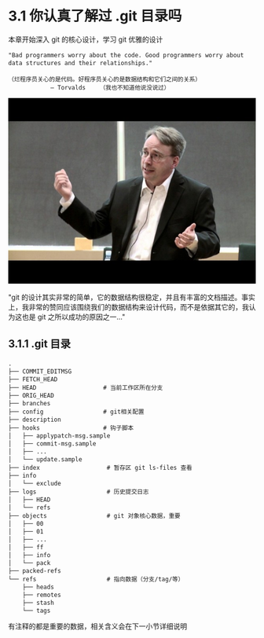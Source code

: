 # 3.1 你认真了解过 .git 目录吗

本章开始深入 git 的核心设计，学习 git 优雅的设计

```shell
"Bad programmers worry about the code. Good programmers worry about data structures and their relationships."

（烂程序员关心的是代码。好程序员关心的是数据结构和它们之间的关系）
            – Torvalds    （我也不知道他说没说过）
```

![Alt text](img/1027390.jpg)

"git 的设计其实非常的简单，它的数据结构很稳定，并且有丰富的文档描述。事实上，我非常的赞同应该围绕我们的数据结构来设计代码，而不是依据其它的，我认为这也是 git 之所以成功的原因之一..."

## 3.1.1 .git 目录

```shell
.
├── COMMIT_EDITMSG
├── FETCH_HEAD
├── HEAD                   # 当前工作区所在分支
├── ORIG_HEAD
├── branches
├── config                 # git相关配置
├── description
├── hooks                  # 钩子脚本
│   ├── applypatch-msg.sample
│   ├── commit-msg.sample
│   ├── ...
│   └── update.sample
├── index                   # 暂存区 git ls-files 查看
├── info
│   └── exclude
├── logs                    # 历史提交日志
│   ├── HEAD
│   └── refs
├── objects                 # git 对象核心数据，重要
│   ├── 00
│   ├── 01
│   ├── ...
│   ├── ff
│   ├── info
│   └── pack
├── packed-refs
└── refs                    # 指向数据（分支/tag/等）
    ├── heads
    ├── remotes
    ├── stash
    └── tags
```

有注释的都是重要的数据，相关含义会在下一小节详细说明
